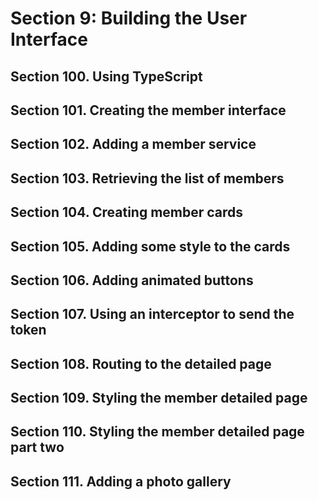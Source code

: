 # Section 9: Building the User Interface

## Section 100. Using TypeScript

## Section 101. Creating the member interface

## Section 102. Adding a member service

## Section 103. Retrieving the list of members

## Section 104. Creating member cards

## Section 105. Adding some style to the cards

## Section 106. Adding animated buttons

## Section 107. Using an interceptor to send the token

## Section 108. Routing to the detailed page

## Section 109. Styling the member detailed page

## Section 110. Styling the member detailed page part two

## Section 111. Adding a photo gallery
